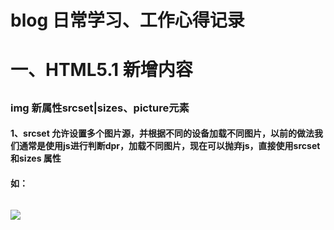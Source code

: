 # blog 日常学习、工作心得记录  
# <h1>一、HTML5.1 新增内容</h1>
## <h3>img 新属性srcset|sizes、picture元素</h3>  
#### 1、srcset 允许设置多个图片源，并根据不同的设备加载不同图片，以前的做法我们通常是使用js进行判断dpr，加载不同图片，现在可以抛弃js，直接使用srcset 和sizes 属性
#### 如：
<code>
<img class="image" src="128.png" srcset="./img/128.png 128w, ./img/256.png 256w, ./img/512.png 512w" sizes="(max-width: 320px) 320px, 256px">
</code>